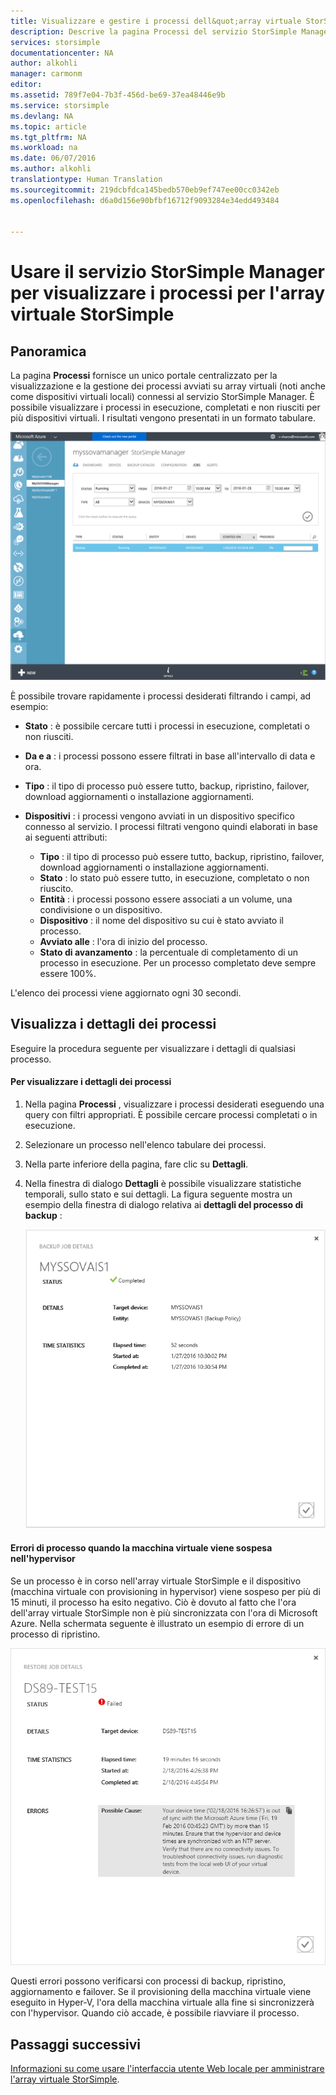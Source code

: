 ```yaml
---
title: Visualizzare e gestire i processi dell&quot;array virtuale StorSimple | Microsoft Docs
description: Descrive la pagina Processi del servizio StorSimple Manager e illustra come utilizzarla per tenere traccia dei processi recenti e correnti dell&quot;array virtuale StorSimple.
services: storsimple
documentationcenter: NA
author: alkohli
manager: carmonm
editor: 
ms.assetid: 789f7e04-7b3f-456d-be69-37ea48446e9b
ms.service: storsimple
ms.devlang: NA
ms.topic: article
ms.tgt_pltfrm: NA
ms.workload: na
ms.date: 06/07/2016
ms.author: alkohli
translationtype: Human Translation
ms.sourcegitcommit: 219dcbfdca145bedb570eb9ef747ee00cc0342eb
ms.openlocfilehash: d6a0d156e90bfbf16712f9093284e34edd493484


---
```

# <a name="use-the-storsimple-manager-service-to-view-jobs-for-the-storsimple-virtual-array"></a>Usare il servizio StorSimple Manager per visualizzare i processi per l'array virtuale StorSimple
## <a name="overview"></a>Panoramica
La pagina **Processi** fornisce un unico portale centralizzato per la visualizzazione e la gestione dei processi avviati su array virtuali (noti anche come dispositivi virtuali locali) connessi al servizio StorSimple Manager. È possibile visualizzare i processi in esecuzione, completati e non riusciti per più dispositivi virtuali. I risultati vengono presentati in un formato tabulare. 

![Pagina dei processi](./media/storsimple-ova-manage-jobs/ovajobs1.png)

È possibile trovare rapidamente i processi desiderati filtrando i campi, ad esempio:

* **Stato** : è possibile cercare tutti i processi in esecuzione, completati o non riusciti.
* **Da e a** : i processi possono essere filtrati in base all'intervallo di data e ora.
* **Tipo** : il tipo di processo può essere tutto, backup, ripristino, failover, download aggiornamenti o installazione aggiornamenti.
* **Dispositivi** : i processi vengono avviati in un dispositivo specifico connesso al servizio. I processi filtrati vengono quindi elaborati in base ai seguenti attributi:
  
  * **Tipo** : il tipo di processo può essere tutto, backup, ripristino, failover, download aggiornamenti o installazione aggiornamenti.
  * **Stato** : lo stato può essere tutto, in esecuzione, completato o non riuscito.
  * **Entità** : i processi possono essere associati a un volume, una condivisione o un dispositivo. 
  * **Dispositivo** : il nome del dispositivo su cui è stato avviato il processo.
  * **Avviato alle** : l'ora di inizio del processo.
  * **Stato di avanzamento** : la percentuale di completamento di un processo in esecuzione. Per un processo completato deve sempre essere 100%.

L'elenco dei processi viene aggiornato ogni 30 secondi.

## <a name="view-job-details"></a>Visualizza i dettagli dei processi
Eseguire la procedura seguente per visualizzare i dettagli di qualsiasi processo.

#### <a name="to-view-job-details"></a>Per visualizzare i dettagli dei processi
1. Nella pagina **Processi** , visualizzare i processi desiderati eseguendo una query con filtri appropriati. È possibile cercare processi completati o in esecuzione.
2. Selezionare un processo nell'elenco tabulare dei processi.
3. Nella parte inferiore della pagina, fare clic su **Dettagli**.
4. Nella finestra di dialogo **Dettagli** è possibile visualizzare statistiche temporali, sullo stato e sui dettagli. La figura seguente mostra un esempio della finestra di dialogo relativa ai **dettagli del processo di backup** :
   
    ![Pagina dettagli del processo](./media/storsimple-ova-manage-jobs/ovajobs2.png)

#### <a name="job-failures-when-the-virtual-machine-is-paused-in-the-hypervisor"></a>Errori di processo quando la macchina virtuale viene sospesa nell'hypervisor
Se un processo è in corso nell'array virtuale StorSimple e il dispositivo (macchina virtuale con provisioning in hypervisor) viene sospeso per più di 15 minuti, il processo ha esito negativo. Ciò è dovuto al fatto che l'ora dell'array virtuale StorSimple non è più sincronizzata con l'ora di Microsoft Azure. Nella schermata seguente è illustrato un esempio di errore di un processo di ripristino.

![Il processo di ripristino non è riuscito.](./media/storsimple-ova-manage-jobs/restorejobfailure.png)

Questi errori possono verificarsi con processi di backup, ripristino, aggiornamento e failover. Se il provisioning della macchina virtuale viene eseguito in Hyper-V, l'ora della macchina virtuale alla fine si sincronizzerà con l'hypervisor. Quando ciò accade, è possibile riavviare il processo. 

## <a name="next-steps"></a>Passaggi successivi
[Informazioni su come usare l'interfaccia utente Web locale per amministrare l'array virtuale StorSimple](storsimple-ova-web-ui-admin.md).




<!--HONumber=Nov16_HO3-->



